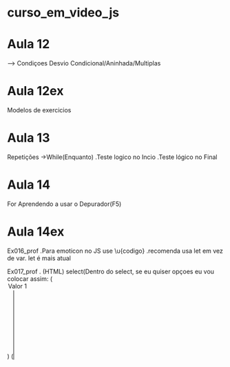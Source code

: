 # curso_em_video_js

# Aula 12
--> Condiçoes Desvio Condicional/Aninhada/Multiplas
# Aula 12ex
Modelos de exercicios

# Aula 13
Repetições
->While(Enquanto)
.Teste logico no Incio
.Teste lógico no Final

# Aula 14
For
Aprendendo a usar o Depurador(F5)

# Aula 14ex
Ex016_prof
 .Para emoticon no JS use \u{codigo}
 .recomenda usa let em vez de var. let é mais atual

Ex017_prof
 . (HTML) select(Dentro do select, se eu quiser opçoes eu vou colocar assim: (<option value="v1">Valor 1</option>)
    (<select name="tabuada" id="seltab" size="10">)Size deixa a Tabela de opções maior. No caso 10, por que a tabuada tem 10 elementos
 . `let item = document.createElement('option')`//Estou criando um elemento do Tipo option, porque dentro do select, para colocar opções eu tenho que ter options.
 . `item.text` (text que é a parte de dentro do option)    
 .`item.value =` `tab${c}` //Para o JS não faz tanto sentindo, mas para outras liguagem, elas vão fazer uso     dessa possibilidade aqui para você poder saber qual foi o item que foi selecionado.
 .`tab.appendChild(item)` Isso é: adiconar um elemento filho que vai ser o item.